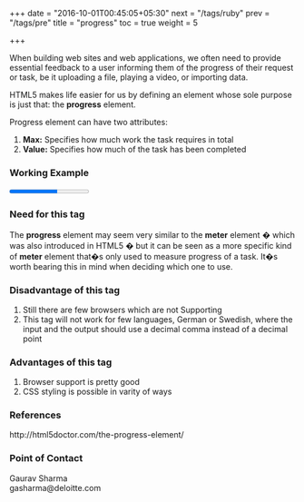 +++
date = "2016-10-01T00:45:05+05:30"
next = "/tags/ruby"
prev = "/tags/pre"
title = "progress"
toc = true
weight = 5

+++

When building web sites and web applications, we often need to provide essential feedback to a user informing them of the progress of their request or task, be it uploading a file, playing a video, or importing data.

HTML5 makes life easier for us by defining an element whose sole purpose is just that: the <b>progress</b> element.

Progress element can have two attributes:
<ol>
  <li><b>Max:</b> Specifies how much work the task requires in total</li>
  <li><b>Value:</b> Specifies how much of the task has been completed</li>
</ol>

<h3>Working Example</h3>
    <progress value="60" max="100"></progress>

<h3>Need for this tag</h3>
The <b>progress</b> element may seem very similar to the <b>meter</b> element � which was also introduced in HTML5 � but it can be seen as a more specific kind of <b>meter</b> element that�s only used to measure progress of a task. It�s worth bearing this in mind when deciding which one to use.   

<h3>Disadvantage of this tag</h3>
<ol>
  <li>Still there are few browsers which are not Supporting</li>
  <li>This tag will not work for few languages, German or Swedish, where the input and the output should use a decimal comma instead of a decimal point</li>
</ol>

<h3>Advantages of this tag</h3>
<ol>
  <li>Browser support is pretty good</li>
  <li>CSS styling is possible in varity of ways</li>
</ol>

<h3>References</h3>
http://html5doctor.com/the-progress-element/

<h3>Point of Contact</h3>
Gaurav Sharma <br>
gasharma@deloitte.com
